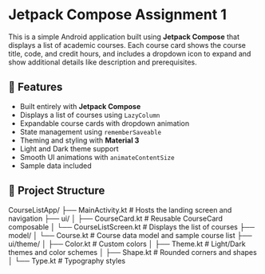 # Jetpack Compose Assignment 1

This is a simple Android application built using **Jetpack Compose** that displays a list of academic courses. Each course card shows the course title, code, and credit hours, and includes a dropdown icon to expand and show additional details like description and prerequisites.

## 🚀 Features

- Built entirely with **Jetpack Compose**
- Displays a list of courses using `LazyColumn`
- Expandable course cards with dropdown animation
- State management using `rememberSaveable`
- Theming and styling with **Material 3**
- Light and Dark theme support
- Smooth UI animations with `animateContentSize`
- Sample data included

## 📁 Project Structure

CourseListApp/
├── MainActivity.kt # Hosts the landing screen and navigation
├── ui/
│ ├── CourseCard.kt # Reusable CourseCard composable
│ └── CourseListScreen.kt # Displays the list of courses
├── model/
│ └── Course.kt # Course data model and sample course list
├── ui/theme/
│ ├── Color.kt # Custom colors
│ ├── Theme.kt # Light/Dark themes and color schemes
│ ├── Shape.kt # Rounded corners and shapes
│ └── Type.kt # Typography styles
